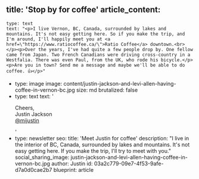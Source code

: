 title: 'Stop by for coffee'
article_content:
  -
    type: text
    text: "<p>I live Vernon, BC, Canada, surrounded by lakes and mountains. It's not easy getting here. So if you make the trip, and I'm around, I'll happily meet you at <a href=\"https://www.ratiocoffee.ca/\">Ratio Coffee</a> downtown.<br></p><p>Over the years, I've had quite a few people drop by. One fellow came from Japan. Two French Canadians were driving cross-country in a Westfalia. There was even Paul, from the UK, who rode his bicycle.</p><p>Are you in town? Send me a message and maybe we'll be able to do coffee. 👍</p>"
  -
    type: image
    image: content/justin-jackson-and-levi-allen-having-coffee-in-vernon-bc.jpg
    size: md
    brutalized: false
  -
    type: text
    text: '<p>Cheers,<br>Justin Jackson<br><a href="https://twitter.com/mijustin">@mijustin</a><br></p>'
  -
    type: newsletter
seo:
  title: 'Meet Justin for coffee'
  description: "I live in the interior of BC, Canada, surrounded by lakes and mountains. It's not easy getting here. If you make the trip, I'll try to meet with you."
social_sharing_image: justin-jackson-and-levi-allen-having-coffee-in-vernon-bc.jpg
author: Justin
id: 03a2c779-09e7-4f53-9afe-d7a0d0cae2b7
blueprint: article
